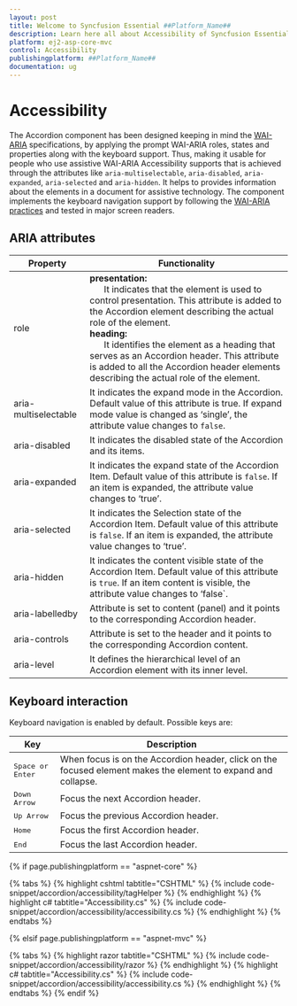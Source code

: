 ```yaml
---
layout: post
title: Welcome to Syncfusion Essential ##Platform_Name##
description: Learn here all about Accessibility of Syncfusion Essential ##Platform_Name## widgets based on HTML5 and jQuery.
platform: ej2-asp-core-mvc
control: Accessibility
publishingplatform: ##Platform_Name##
documentation: ug
---
```



# Accessibility

The Accordion component has been designed keeping in mind the [WAI-ARIA](http://www.w3.org/WAI/PF/aria-practices/) specifications, by applying the prompt WAI-ARIA roles, states and properties along with the keyboard support. Thus, making it usable for people who use assistive WAI-ARIA Accessibility supports that is achieved through the attributes like `aria-multiselectable`, `aria-disabled`, `aria-expanded`, `aria-selected` and `aria-hidden`.
It helps to provides information about the elements in a document for assistive technology.
The component implements the keyboard navigation support by following the
  [WAI-ARIA practices](https://www.w3.org/TR/wai-aria-practices/) and tested in major screen readers.

## ARIA attributes

<!-- markdownlint-disable MD033 -->
| Property | Functionality |
|----------------------|------------------------------------|
| role |<b>presentation:</b> <br/>   &nbsp;&nbsp;&nbsp;&nbsp;&nbsp;&nbsp;It indicates that the element is used to control presentation. This attribute is added to the Accordion element describing the actual role of the element.<br/> <b>heading:</b><br/> &nbsp;&nbsp;&nbsp;&nbsp;&nbsp;&nbsp;It identifies the element as a heading that serves as an Accordion header. This attribute is added to all the Accordion header elements describing the actual role of the element.<br/> |
| aria-multiselectable | It indicates the expand mode in the Accordion. Default value of this attribute is true. If expand mode value is changed as ‘single’, the attribute value changes to `false`. |
| aria-disabled | It indicates the disabled state of the Accordion and its items. |
| aria-expanded | It indicates the expand state of the Accordion Item. Default value of this attribute is `false`. If an item is expanded, the attribute value changes to ‘true’. |
| aria-selected | It indicates the Selection state of the Accordion Item. Default value of this attribute is `false`. If an item is expanded, the attribute value changes to ‘true’. |
| aria-hidden | It indicates the content visible state of the Accordion Item. Default value of this attribute is `true`. If an item content is visible, the attribute value changes to ‘false`. |
| aria-labelledby | Attribute is set to content (panel) and it points to the corresponding Accordion header. |
| aria-controls | Attribute is set to the header and it points to the corresponding Accordion content. |
| aria-level | It defines the hierarchical level of an Accordion element with its inner level. |

## Keyboard interaction

Keyboard navigation is enabled by default. Possible keys are:

| Key           | Description                                                                         |
|---------------|-------------------------------------------------------------------------------------|
| <kbd>Space or Enter</kbd>    | When focus is on the Accordion header, click on the focused element makes the element to expand and collapse.                                                  |
| <kbd>Down Arrow</kbd>   | Focus the next Accordion header.                                                            |
| <kbd>Up Arrow</kbd>         | Focus the previous Accordion header. |
| <kbd>Home</kbd>           | Focus the first Accordion header.                                                                     |
| <kbd>End</kbd>   | Focus the last Accordion header.                                                |

{% if page.publishingplatform == "aspnet-core" %}

{% tabs %}
{% highlight cshtml tabtitle="CSHTML" %}
{% include code-snippet/accordion/accessibility/tagHelper %}
{% endhighlight %}
{% highlight c# tabtitle="Accessibility.cs" %}
{% include code-snippet/accordion/accessibility/accessibility.cs %}
{% endhighlight %}
{% endtabs %}

{% elsif page.publishingplatform == "aspnet-mvc" %}

{% tabs %}
{% highlight razor tabtitle="CSHTML" %}
{% include code-snippet/accordion/accessibility/razor %}
{% endhighlight %}
{% highlight c# tabtitle="Accessibility.cs" %}
{% include code-snippet/accordion/accessibility/accessibility.cs %}
{% endhighlight %}
{% endtabs %}
{% endif %}



